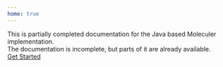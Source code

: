 ```yaml
---
home: true
---
```


This is partially completed documentation for the Java based Moleculer implementation.  
The documentation is incomplete, but parts of it are already available.  
[Get Started](introduction.html)
